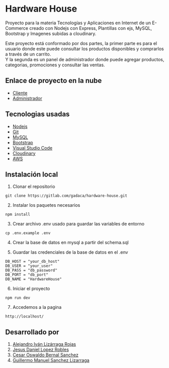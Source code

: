 # Hardware House

Proyecto para la materia Tecnologías y Aplicaciones en Internet de un E-Commerce creado con Nodejs con Express, Plantillas con ejs, MySQL, Bootstrap y Imagenes subidas a cloudinary.

Este proyecto está conformado por dos partes, la primer parte es para el usuario donde este puede consultar los productos disponibles y comprarlos a través de un carrito.  
Y la segunda es un panel de administrador donde puede agregar productos, categorias, promociones y consultar las ventas.

## Enlace de proyecto en la nube

-   [Cliente](http://alejandrolizarraga.tech/)
-   [Administrador](http://alejandrolizarraga.tech/login)

## Tecnologias usadas

-   [Nodejs](https://nodejs.org/en)
-   [Git](https://git-scm.com/)
-   [MySQL](https://www.mysql.com/)
-   [Bootstrap](https://getbootstrap.com/)
-   [Visual Studio Code](https://code.visualstudio.com/)
-   [Cloudinary](https://cloudinary.com/)
-   [AWS](https://aws.amazon.com/es/)

## Instalación local

1. Clonar el repositorio

```
git clone https://gitlab.com/gadaca/hardware-house.git
```

2. Instalar los paquetes necesarios

```
npm install
```

3. Crear archivo .env usado para guardar las variables de entorno

```
cp .env.example .env
```

4. Crear la base de datos en mysql a partir del schema.sql

5. Guardar las credenciales de la base de datos en el .env

```
DB_HOST = "your_db_host"
DB_USER = "your_user"
DB_PASS = "db_password"
DB_PORT = "db_port"
DB_NAME = "HardwareHouse"
```

6. Iniciar el proyecto

```
npm run dev
```

7. Accedemos a la pagina

```
http://localhost/
```

## Desarrollado por

1. [Alejandro Iván Lizárraga Rojas](https://gitlab.com/Alejandrolga02)
2. [Jesus Daniel Lopez Robles](https://gitlab.com/JesusLopez117)
3. [Cesar Oswaldo Bernal Sanchez](https://gitlab.com/CesarUPSIN)
4. [Guillermo Manuel Sanchez Lizarraga](https://gitlab.com/GuillermoSan02)
